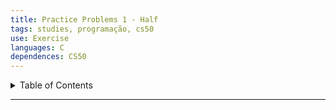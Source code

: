 ```yaml
---
title: Practice Problems 1 - Half
tags: studies, programação, cs50
use: Exercise
languages: C
dependences: CS50
---
```


<details> <summary>Table of Contents</summary>

- [](#)

</details>

---